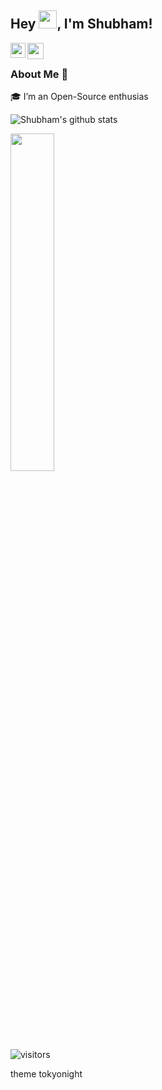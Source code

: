 ## Hey <img src="https://github.com/TheDudeThatCode/TheDudeThatCode/blob/master/Assets/Hi.gif" width="29px">, I'm Shubham!



<a href="https://www.linkedin.com/in/shubham-yadav-3848261aa">
  <img align="left" width="24px" src="https://cdn.jsdelivr.net/npm/simple-icons@v3/icons/linkedin.svg"  />
</a>
<a href="https://twitter.com/Shubham22121">
  <img align="left" width="26px" src="https://cdn.jsdelivr.net/npm/simple-icons@v3/icons/twitter.svg" />
</a>
<br />

### About Me 🚀
🎓 I’m an Open-Source enthusias

![Shubham's github stats](https://github-readme-stats.vercel.app/api?username=shubh22121&show_icons=true&hide_border=true)

<img width="37.2%" src="https://github-readme-stats.vercel.app/api/top-langs/?username=shubh22121&count_private=true&theme=tokyonight&line_height=52">


![visitors](https://visitor-badge.laobi.icu/badge?page_id=shubh22121.shubh22121)


theme tokyonight
